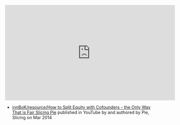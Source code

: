 
<iframe width="560" height="315" src="https://www.youtube.com/embed/pLGDba8aSWE" title="YouTube video player" frameborder="0" allow="accelerometer; autoplay; clipboard-write; encrypted-media; gyroscope; picture-in-picture; web-share" allowfullscreen></iframe>

- [innBoK/resource/How to Split Equity with Cofounders - the Only Way That is Fair  Slicing Pie](https://www.youtube.com/watch?v=pLGDba8aSWE) published in YouTube by  and authored by Pie, Slicing on Mar 2014


